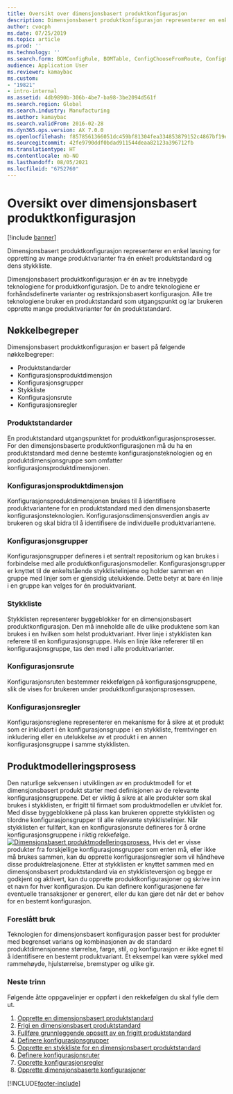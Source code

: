 ```yaml
---
title: Oversikt over dimensjonsbasert produktkonfigurasjon
description: Dimensjonsbasert produktkonfigurasjon representerer en enkel løsning for oppretting av mange produktvarianter fra én enkelt produktstandard og dens stykkliste.
author: cvocph
ms.date: 07/25/2019
ms.topic: article
ms.prod: ''
ms.technology: ''
ms.search.form: BOMConfigRule, BOMTable, ConfigChooseFromRoute, ConfigGroup, ConfigHierarchy, EcoResDimensionBasedConfiguration
audience: Application User
ms.reviewer: kamaybac
ms.custom:
- "19821"
- intro-internal
ms.assetid: 4db9890b-306b-4be7-ba98-3be2094d561f
ms.search.region: Global
ms.search.industry: Manufacturing
ms.author: kamaybac
ms.search.validFrom: 2016-02-28
ms.dyn365.ops.version: AX 7.0.0
ms.openlocfilehash: f8578561366051dc459bf81304fea334853879152c4867bf19e72d7a8838bba3
ms.sourcegitcommit: 42fe9790ddf0bdad911544deaa82123a396712fb
ms.translationtype: HT
ms.contentlocale: nb-NO
ms.lasthandoff: 08/05/2021
ms.locfileid: "6752760"
---
```

# <a name="dimension-based-product-configuration-overview"></a>Oversikt over dimensjonsbasert produktkonfigurasjon

[!include [banner](../includes/banner.md)]

Dimensjonsbasert produktkonfigurasjon representerer en enkel løsning for oppretting av mange produktvarianter fra én enkelt produktstandard og dens stykkliste.

Dimensjonsbasert produktkonfigurasjon er én av tre innebygde teknologiene for produktkonfigurasjon. De to andre teknologiene er forhåndsdefinerte varianter og restriksjonsbasert konfigurasjon. Alle tre teknologiene bruker en produktstandard som utgangspunkt og lar brukeren opprette mange produktvarianter for én produktstandard.

## <a name="key-concepts"></a>Nøkkelbegreper
Dimensjonsbasert produktkonfigurasjon er basert på følgende nøkkelbegreper:

-   Produktstandarder
-   Konfigurasjonsproduktdimensjon
-   Konfigurasjonsgrupper
-   Stykkliste
-   Konfigurasjonsrute
-   Konfigurasjonsregler

### <a name="product-masters"></a>Produktstandarder

En produktstandard utgangspunktet for produktkonfigurasjonsprosesser. For den dimensjonsbaserte produktkonfigurasjonen må du ha en produktstandard med denne bestemte konfigurasjonsteknologien og en produktdimensjonsgruppe som omfatter konfigurasjonsproduktdimensjonen.

### <a name="configuration-product-dimension"></a>Konfigurasjonsproduktdimensjon

Konfigurasjonsproduktdimensjonen brukes til å identifisere produktvariantene for en produktstandard med den dimensjonsbaserte konfigurasjonsteknologien. Konfigurasjonsdimensjonsverdien angis av brukeren og skal bidra til å identifisere de individuelle produktvariantene.

### <a name="configuration-groups"></a>Konfigurasjonsgrupper

Konfigurasjonsgrupper defineres i et sentralt repositorium og kan brukes i forbindelse med alle produktkonfigurasjonsmodeller. Konfigurasjonsgrupper er knyttet til de enkeltstående stykklistelinjene og holder sammen en gruppe med linjer som er gjensidig utelukkende. Dette betyr at bare én linje i en gruppe kan velges for én produktvariant.

### <a name="bill-of-materials-bom"></a>Stykkliste

Stykklisten representerer byggeblokker for en dimensjonsbasert produktkonfigurasjon. Den må inneholde alle de ulike produktene som kan brukes i en hvilken som helst produktvariant. Hver linje i stykklisten kan referere til en konfigurasjonsgruppe. Hvis en linje ikke refererer til en konfigurasjonsgruppe, tas den med i alle produktvarianter.

### <a name="configuration-route"></a>Konfigurasjonsrute

Konfigurasjonsruten bestemmer rekkefølgen på konfigurasjonsgruppene, slik de vises for brukeren under produktkonfigurasjonsprosessen.

### <a name="configuration-rules"></a>Konfigurasjonsregler

Konfigurasjonsreglene representerer en mekanisme for å sikre at et produkt som er inkludert i én konfigurasjonsgruppe i en stykkliste, fremtvinger en inkludering eller en utelukkelse av et produkt i en annen konfigurasjonsgruppe i samme stykklisten.

## <a name="product-modeling-process"></a>Produktmodelleringsprosess
Den naturlige sekvensen i utviklingen av en produktmodell for et dimensjonsbasert produkt starter med definisjonen av de relevante konfigurasjonsgruppene. Det er viktig å sikre at alle produkter som skal brukes i stykklisten, er frigitt til firmaet som produktmodellen er utviklet for. Med disse byggeblokkene på plass kan brukeren opprette stykklisten og tilordne konfigurasjonsgrupper til alle relevante stykklistelinjer. Når stykklisten er fullført, kan en konfigurasjonsrute defineres for å ordne konfigurasjonsgruppene i riktig rekkefølge. [![Dimensjonsbasert produktmodelleringsprosess.](./media/dimension-based-product-modeling-process-v1.png)](./media/dimension-based-product-modeling-process-v1.png) Hvis det er visse produkter fra forskjellige konfigurasjonsgrupper som enten må, eller ikke må brukes sammen, kan du opprette konfigurasjonsregler som vil håndheve disse produktrelasjonene. Etter at stykklisten er knyttet sammen med en dimensjonsbasert produktstandard via en stykklisteversjon og begge er godkjent og aktivert, kan du opprette produktkonfigurasjoner og skrive inn et navn for hver konfigurasjon. Du kan definere konfigurasjonene før eventuelle transaksjoner er generert, eller du kan gjøre det når det er behov for en bestemt konfigurasjon.

### <a name="suggested-use"></a>Foreslått bruk

Teknologien for dimensjonsbasert konfigurasjon passer best for produkter med begrenset varians og kombinasjonen av de standard produktdimensjonene størrelse, farge, stil, og konfigurasjon er ikke egnet til å identifisere en bestemt produktvariant. Et eksempel kan være sykkel med rammehøyde, hjulstørrelse, bremstyper og ulike gir.

### <a name="next-step"></a>Neste trinn 

Følgende åtte oppgavelinjer er oppført i den rekkefølgen du skal fylle dem ut. 

1.  [Opprette en dimensjonsbasert produktstandard](tasks/create-dimension-based-product-master.md)
2.  [Frigi en dimensjonsbasert produktstandard](tasks/release-dimension-based-product-master.md)
3.  [Fullføre grunnleggende oppsett av en frigitt produktstandard](tasks/complete-basic-setup-released-product-master.md)
4.  [Definere konfigurasjonsgrupper](tasks/define-configuration-groups.md)
5.  [Opprette en stykkliste for en dimensjonsbasert produktstandard](tasks/create-bill-materials-dimension-based-product-master.md)
6.  [Definere konfigurasjonsruter](tasks/define-configuration-route.md)
7.  [Opprette konfigurasjonsregler](tasks/create-configuration-rules.md)
8.  [Opprette dimensjonsbaserte konfigurasjoner](tasks/create-dimension-based-configurations.md)



[!INCLUDE[footer-include](../../includes/footer-banner.md)]